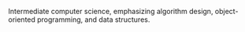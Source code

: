 Intermediate computer science, emphasizing algorithm design, object-oriented programming, and data structures.
